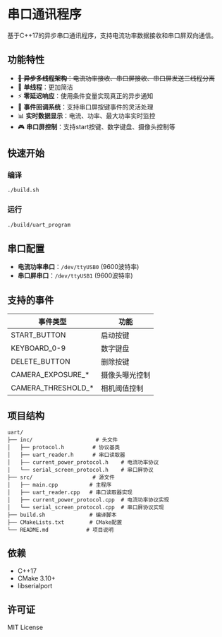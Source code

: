 # 串口通讯程序

基于C++17的异步串口通讯程序，支持电流功率数据接收和串口屏双向通信。

## 功能特性

- ~~🔄 **异步多线程架构**：电流功率接收、串口屏接收、串口屏发送三线程分离~~
- 🔄 **单线程**：更加简洁
- ⚡ **零延迟响应**：使用条件变量实现真正的异步通知
- 🎯 **事件回调系统**：支持串口屏按键事件的灵活处理
- 📊 **实时数据显示**：电流、功率、最大功率实时监控
- 🎮 **串口屏控制**：支持start按键、数字键盘、摄像头控制等

## 快速开始

### 编译
```bash
./build.sh
```

### 运行
```bash
./build/uart_program
```

## 串口配置

- **电流功率串口**：`/dev/ttyUSB0` (9600波特率)
- **串口屏串口**：`/dev/ttyUSB1` (9600波特率)

## 支持的事件

| 事件类型 | 功能 |
|---------|------|
| START_BUTTON | 启动按键 |
| KEYBOARD_0-9 | 数字键盘 |
| DELETE_BUTTON | 删除按键 |
| CAMERA_EXPOSURE_* | 摄像头曝光控制 |
| CAMERA_THRESHOLD_* | 相机阈值控制 |

## 项目结构

```
uart/
├── inc/                    # 头文件
│   ├── protocol.h         # 协议基类
│   ├── uart_reader.h      # 串口读取器
│   ├── current_power_protocol.h    # 电流功率协议
│   └── serial_screen_protocol.h    # 串口屏协议
├── src/                   # 源文件
│   ├── main.cpp          # 主程序
│   ├── uart_reader.cpp   # 串口读取器实现
│   ├── current_power_protocol.cpp  # 电流功率协议实现
│   └── serial_screen_protocol.cpp  # 串口屏协议实现
├── build.sh              # 编译脚本
├── CMakeLists.txt        # CMake配置
└── README.md            # 项目说明
```

## 依赖

- C++17
- CMake 3.10+
- libserialport

## 许可证

MIT License 